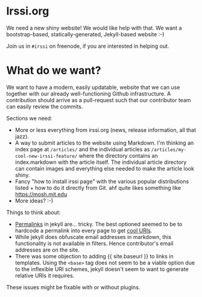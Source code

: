 Irssi.org
=========

We need a new shiny website! We would like help with that. We want a
bootstrap-based, statically-generated, Jekyll-based website :-)

Join us in `#irssi` on freenode, if you are interested in helping out.

# What do we want?

We want to have a modern, easily updatable, website that we can use together
with our already well-functioning Github infrastructure. A contribution should
arrive as a pull-request such that our contributor team can easily review the
commits.

Sections we need:

- More or less everything from irssi.org (news, release information, all that
  jazz).
- A way to submit articles to the website using Markdown. I'm thinking an index
  page at `/articles/` and the individual articles as
  `/articles/my-cool-new-irssi-feature/` where the directory contains an
  index.markdown with the article itself. The individual article directory can
  contain images and everything else needed to make the article look shiny.
- Fancy "how to install irssi page" with the various popular distributions
  listed + how to do it directly from Git. ahf quite likes something like
  https://mosh.mit.edu
- More ideas? :-)

Things to think about:

- [Permalinks](http://jekyllrb.com/docs/permalinks/) in jekyll are... tricky.
  The best optioned seemed to be to hardcode a permalink into every page to
  get [cool URIs](http://www.w3.org/Provider/Style/URI).
- While jekyll does obfuscate email addresses in markdown, this functionality
  is not available in filters. Hence contributor's email addresses are
  on the site.
- There was some objection to adding {{ site.baseurl }} to links in templates.
  Using the `<base>` tag does not seem to be a viable option due to the
  inflexible URI schemes, jekyll doesn't seem to want to generate relative
  URIs it requires.

These issues might be fixable with or without plugins.
